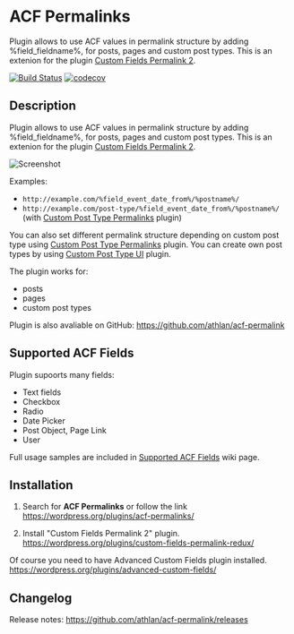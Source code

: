 # ACF Permalinks

Plugin allows to use ACF values in permalink structure by adding %field_fieldname%, for posts, pages and custom post types. This is an extenion for the plugin [Custom Fields Permalink 2](https://wordpress.org/plugins/custom-fields-permalink-redux/).

[![Build Status](https://travis-ci.org/athlan/acf-permalink.svg?branch=master)](https://travis-ci.org/athlan/acf-permalink)
[![codecov](https://codecov.io/gh/athlan/acf-permalink/branch/master/graph/badge.svg)](https://codecov.io/gh/athlan/acf-permalink)

## Description

Plugin allows to use ACF values in permalink structure by adding %field_fieldname%, for posts, pages and custom post types. This is an extenion for the plugin [Custom Fields Permalink 2](https://wordpress.org/plugins/custom-fields-permalink-redux/).

![Screenshot](https://raw.githubusercontent.com/athlan/acf-permalink/master/assets/screenshot-1.png "Screenshot")

Examples:

* `http://example.com/%field_event_date_from%/%postname%/`
* `http://example.com/post-type/%field_event_date_from%/%postname%/` (with <a href="https://wordpress.org/plugins/custom-post-type-permalinks/">Custom Post Type Permalinks</a> plugin)

You can also set different permalink structure depending on custom post type using <a href="https://wordpress.org/plugins/custom-post-type-permalinks/">Custom Post Type Permalinks</a> plugin. You can create own post types by using <a href="https://wordpress.org/plugins/custom-post-type-ui/">Custom Post Type UI</a> plugin.

The plugin works for:

* posts
* pages
* custom post types

Plugin is also avaliable on GitHub:
<a href="https://github.com/athlan/acf-permalink">https://github.com/athlan/acf-permalink</a>

## Supported ACF Fields

Plugin supoorts many fields:

* Text fields
* Checkbox
* Radio
* Date Picker
* Post Object, Page Link
* User

Full usage samples are included in [Supported ACF Fields](https://github.com/athlan/acf-permalink/wiki/Supported-ACF-Fields) wiki page.

## Installation

1. Search for **ACF Permalinks** or follow the link
https://wordpress.org/plugins/acf-permalinks/

2. Install "Custom Fields Permalink 2" plugin.
https://wordpress.org/plugins/custom-fields-permalink-redux/

Of course you need to have Advanced Custom Fields plugin installed.
https://wordpress.org/plugins/advanced-custom-fields/

## Changelog

Release notes: https://github.com/athlan/acf-permalink/releases
